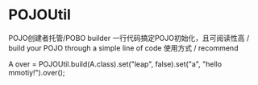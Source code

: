 # POJOUtil
POJO创建者托管/POBO builder 
一行代码搞定POJO初始化，且可阅读性高 / build your POJO through a simple line of code
 使用方式 / recommend
 
A over = POJOUtil.build(A.class).set("leap", false).set("a", "hello mmotiy!").over();
 
